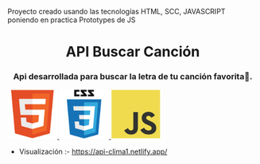 Proyecto creado usando las tecnologías HTML, SCC, JAVASCRIPT poniendo en practica Prototypes de JS


<h1 align="center">API Buscar Canción</h1>
<h3 align="center">Api desarrollada para buscar la letra de tu canción favorita🌟.</h3>


<a href="https://www.w3.org/html/" target="_blank" rel="noreferrer"> <img
      src="https://github.com/devicons/devicon/blob/master/icons/html5/html5-original.svg" alt="html5" width="100"
      height="100" /> </a>
<a href="https://www.w3schools.com/css/" target="_blank"
    rel="noreferrer"> <img src="https://raw.githubusercontent.com/devicons/devicon/master/icons/css3/css3-original-wordmark.svg" alt="css3"
      width="100" height="100" /> </a>
<a href="https://www.javascript.com/" target="_blank" rel="noreferrer"> <img
      src="https://github.com/devicons/devicon/blob/master/icons/javascript/javascript-original.svg" alt="javascript" width="100"
      height="100" /> </a>

-  Visualización :-
<a href="https://api-clima1.netlify.app/" target="_blank"
    rel="noreferrer">https://api-clima1.netlify.app/</a>

